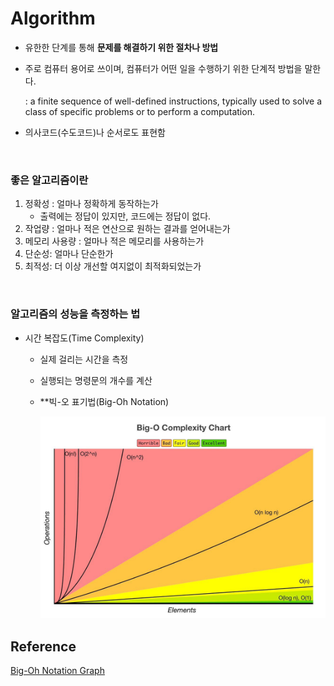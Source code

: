# Algorithm

* 유한한 단계를 통해 **문제를 해결하기 위한 절차나 방법**

* 주로 컴퓨터 용어로 쓰이며, 컴퓨터가 어떤 일을 수행하기 위한 단계적 방법을 말한다.

  : a finite sequence of well-defined instructions, typically used to solve a class of specific problems or to perform a computation.

* 의사코드(수도코드)나 순서로도 표현함

<br/>

### 좋은 알고리즘이란

1. 정확성 : 얼마나 정확하게 동작하는가
   * 출력에는 정답이 있지만, 코드에는 정답이 없다.
2. 작업량 : 얼마나 적은 연산으로 원하는 결과를 얻어내는가
3. 메모리 사용량 : 얼마나 적은 메모리를 사용하는가
4. 단순성: 얼마나 단순한가
5. 최적성: 더 이상 개선할 여지없이 최적화되었는가

<br/>

### 알고리즘의 성능을 측정하는 법

* 시간 복잡도(Time Complexity)

  * 실제 걸리는 시간을 측정

  * 실행되는 명령문의 개수를 계산

  * **빅-오 표기법(Big-Oh Notation)

    ![Big O Notation | Dev.JK Tech Note](00_Algorithm.assets/BigOComplexityChart.jpeg)





## Reference

[Big-Oh Notation Graph](https://jay-wkjun.github.io/2020/02/24/Big-O-Notation.html)

